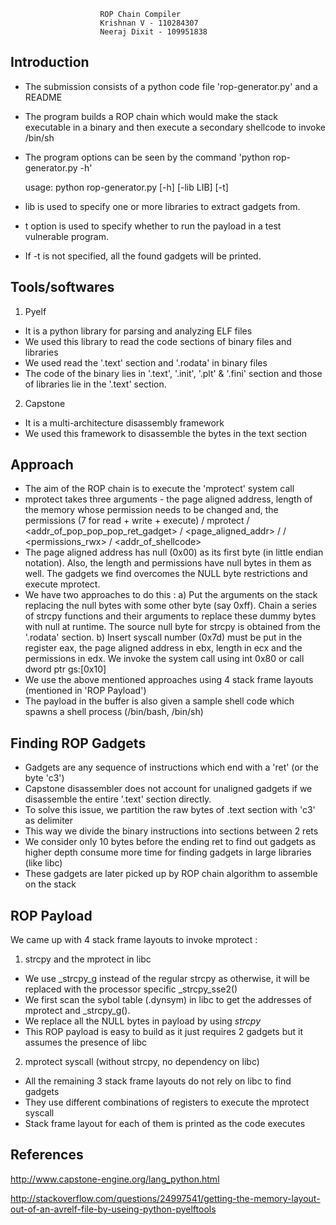 
						ROP Chain Compiler
						Krishnan V - 110284307
						Neeraj Dixit - 109951838

Introduction
-------------
- The submission consists of a python code file 'rop-generator.py' and a README
- The program builds a ROP chain which would make the stack executable in a
  binary and then execute a secondary shellcode to invoke /bin/sh
- The program options can be seen by the command 'python rop-generator.py -h'

  usage: python rop-generator.py [-h] [-lib LIB] [-t]

- lib is used to specify one or more libraries to extract gadgets from.
- t option is used to specify whether to run the payload in a test vulnerable program.
- If -t is not specified, all the found gadgets will be printed. 

Tools/softwares
----------------
1) Pyelf
- It is a python library for parsing and analyzing ELF files
- We used this library to read the code sections of binary files and
  libraries
- We used read the '.text' section and '.rodata' in binary files
- The code of the binary lies in '.text', '.init', '.plt' & '.fini' section
 and those of libraries lie in the '.text' section.

2) Capstone
- It is a multi-architecture disassembly framework
- We used this framework to disassemble the bytes in the text section

Approach
---------
- The aim of the ROP chain is to execute the 'mprotect' system call
- mprotect takes three arguments - the page aligned address, length of the memory whose
  permission needs to be changed and, the permissions (7 for read + write + execute)
  / mprotect / <addr_of_pop_pop_pop_ret_gadget> / <page_aligned_addr> / <length> / <permissions_rwx> / <addr_of_shellcode>
- The page aligned address has null (0x00) as its first byte (in little endian notation).
  Also, the length and permissions have null bytes in them as well.
  The gadgets we find overcomes the NULL byte restrictions and execute mprotect.
- We have two approaches to do this :
  a) Put the arguments on the stack replacing the null bytes with some other byte (say 0xff).
     Chain a series of strcpy functions and their arguments to replace these dummy bytes with
     null at runtime. The source null byte for strcpy is obtained from the '.rodata' section.
  b) Insert syscall number (0x7d) must be put in the register eax, the page aligned address in
     ebx, length in ecx and the permissions in edx. We invoke the system call using int 0x80 or
     call dword ptr gs:[0x10]
- We use the above mentioned approaches using 4 stack frame layouts (mentioned in 'ROP Payload')
- The payload in the buffer is also given a sample shell code which spawns a
  shell process (/bin/bash, /bin/sh)

Finding ROP Gadgets
--------------------
- Gadgets are any sequence of instructions which end with a 'ret'
  (or the byte 'c3')
- Capstone disassembler does not account for unaligned gadgets if we disassemble 
  the entire '.text' section directly.
- To solve this issue, we partition the raw bytes of .text section with 'c3'
  as delimiter
- This way we divide the binary instructions into sections between 2 rets
- We consider only 10 bytes before the ending ret to find out gadgets as
  higher depth consume more time for finding gadgets in large libraries
  (like libc)
- These gadgets are later picked up by ROP chain algorithm to assemble on the
  stack

ROP Payload
------------
We came up with 4 stack frame layouts to invoke mprotect :

1) strcpy and the mprotect in libc
- We use _strcpy_g instead of the regular strcpy as otherwise, it will be replaced 
  with the processor specific _strcpy_sse2()
- We first scan the sybol table (.dynsym) in libc to get the addresses of mprotect and _strcpy_g().
- We replace all the NULL bytes in payload by using _strcpy_
- This ROP payload is easy to build as it just requires 2 gadgets but it assumes the presence of libc

2) mprotect syscall (without strcpy, no dependency on libc)
- All the remaining 3 stack frame layouts do not rely on libc to find gadgets
- They use different combinations of registers to execute the mprotect syscall
- Stack frame layout for each of them is printed as the code executes

References
----------
http://www.capstone-engine.org/lang_python.html

http://stackoverflow.com/questions/24997541/getting-the-memory-layout-out-of-an-avrelf-file-by-useing-python-pyelftools
